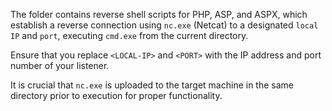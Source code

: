 The folder contains reverse shell scripts for PHP, ASP, and ASPX, which establish a reverse connection using `nc.exe` (Netcat) to a designated `local IP` and `port`, executing `cmd.exe` from the current directory. 

Ensure that you replace `<LOCAL-IP>` and `<PORT>` with the IP address and port number of your listener.

It is crucial that `nc.exe` is uploaded to the target machine in the same directory prior to execution for proper functionality.
